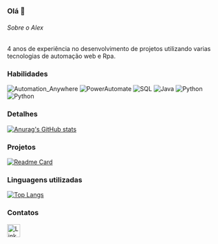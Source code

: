 ### Olá 👋


###### Sobre o Alex
4 anos de experiência no desenvolvimento de projetos utilizando varias tecnologias de automação web e Rpa.

### Habilidades

![Automation_Anywhere](https://img.shields.io/badge/Automation_Anywhere-FA7343?style=for-the-badge&logo=&logoColor=white)
![PowerAutomate](https://img.shields.io/badge/PowerAutomate-3DDC84?style=for-the-badge&logo=&logoColor=white)
![SQL](https://img.shields.io/badge/SQL-F80000?style=for-the-badge&logo=&logoColor=black)
![Java](https://img.shields.io/badge/Java-ED8B00?style=for-the-badge&logo=java&logoColor=white)
![Python](https://img.shields.io/badge/Python-FFD43B?style=for-the-badge&logo=python&logoColor=blue)
![Python](https://img.shields.io/badge/healthiness-brightgreen?style=for-the-badge&logo=amazon&logoColor=violet&labelColor=gray&color=green&cacheSeconds=3600
)


### Detalhes

[![Anurag's GitHub stats](https://github-readme-stats.vercel.app/api?username=Viper0333&show_icons=true&theme=dark)](https://github.com/anuraghazra/github-readme-stats)

### Projetos

[![Readme Card](https://github-readme-stats.vercel.app/api/pin/?username=Viper0333&repo=Cartorioebac&theme=dark)](https://github.com/anuraghazra/github-readme-stats)

### Linguagens utilizadas

[![Top Langs](https://github-readme-stats.vercel.app/api/top-langs/?username=Viper0333&layout=compact)](https://github.com/anuraghazra/github-readme-stats)


### Contatos

[<img src='https://img.shields.io/badge/LinkedIn-0077B5?style=for-the-badge&logo=linkedin&logoColor=white' alt='Linkedin' height='30'>](https://www.linkedin.com/in/alex-santos-27659794)
